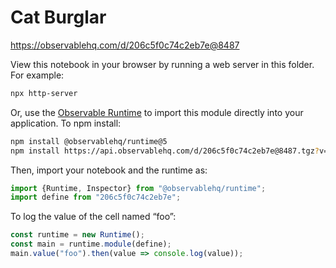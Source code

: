 # Cat Burglar

https://observablehq.com/d/206c5f0c74c2eb7e@8487

View this notebook in your browser by running a web server in this folder. For
example:

~~~sh
npx http-server
~~~

Or, use the [Observable Runtime](https://github.com/observablehq/runtime) to
import this module directly into your application. To npm install:

~~~sh
npm install @observablehq/runtime@5
npm install https://api.observablehq.com/d/206c5f0c74c2eb7e@8487.tgz?v=3
~~~

Then, import your notebook and the runtime as:

~~~js
import {Runtime, Inspector} from "@observablehq/runtime";
import define from "206c5f0c74c2eb7e";
~~~

To log the value of the cell named “foo”:

~~~js
const runtime = new Runtime();
const main = runtime.module(define);
main.value("foo").then(value => console.log(value));
~~~
